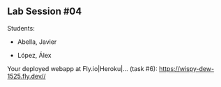 ## Lab Session #04

Students:

* Abella, Javier

* López, Álex

Your deployed webapp at Fly.io|Heroku|... (task #6): <https://wispy-dew-1525.fly.dev//>
